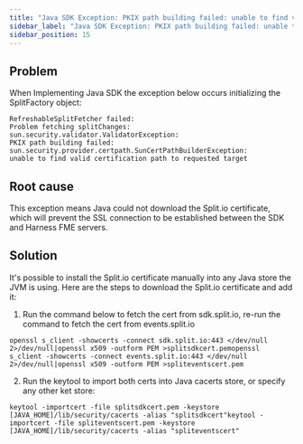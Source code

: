 ```yaml
---
title: "Java SDK Exception: PKIX path building failed: unable to find valid certification path to requested target"
sidebar_label: "Java SDK Exception: PKIX path building failed: unable to find valid certification path to requested target"
sidebar_position: 15
---
```


<p>
  <button hidden style={{borderRadius:'8px', border:'1px', fontFamily:'Courier New', fontWeight:'800', textAlign:'left'}}> help.split.io link: https://help.split.io/hc/en-us/articles/360022523052-Java-SDK-Exception-PKIX-path-building-failed-unable-to-find-valid-certification-path-to-requested-target </button>
</p>


## Problem

When Implementing Java SDK the exception below occurs initializing the SplitFactory object:
```
RefreshableSplitFetcher failed: 
Problem fetching splitChanges:
sun.security.validator.ValidatorException: 
PKIX path building failed:
sun.security.provider.certpath.SunCertPathBuilderException:
unable to find valid certification path to requested target
```

## Root cause

This exception means Java could not download the Split.io certificate, which will prevent the SSL connection to be established between the SDK and Harness FME servers.

## Solution

It's possible to install the Split.io certificate manually into any Java store the JVM is using.
Here are the steps to download the Split.io certificate and add it:
1. Run the command below to fetch the cert from sdk.split.io, re-run the command to fetch the cert from events.split.io
  ```
openssl s_client -showcerts -connect sdk.split.io:443 </dev/null 2>/dev/null|openssl x509 -outform PEM >splitsdkcert.pemopenssl s_client -showcerts -connect events.split.io:443 </dev/null 2>/dev/null|openssl x509 -outform PEM >spliteventscert.pem
```
2. Run the keytool to import both certs into Java cacerts store, or specify any other ket store:
  ```
keytool -importcert -file splitsdkcert.pem -keystore [JAVA_HOME]/lib/security/cacerts -alias "splitsdkcert"keytool -importcert -file spliteventscert.pem -keystore [JAVA_HOME]/lib/security/cacerts -alias "spliteventscert"
```